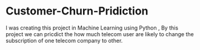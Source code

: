 # Customer-Churn-Pridiction
I was creating this project in Machine Learning using Python , By this project we can pricdict the how much telecom user are likely to change the subscription of one telecom company to other.

